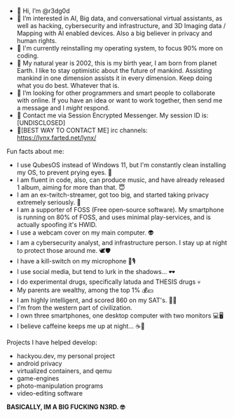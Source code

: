- 👋 Hi, I’m @r3dg0d
- 👀 I’m interested in AI, Big data, and conversational virtual assistants, as well as hacking, cybersecurity and infrastructure, and 3D Imaging data / Mapping with AI enabled devices. Also a big believer in privacy and human rights.
- 🌱 I'm currently reinstalling my operating system, to focus 90% more on coding.
- 🥚 My natural year is 2002, this is my birth year, I am born from planet Earth. I like to stay optimistic about the future of mankind. Assisting mankind in one dimension assists it in every dimension. Keep doing what you do best. Whatever that is.
- 💞️ I’m looking for other programmers and smart people to collaborate with online. If you have an idea or want to work together, then send me a message and I *might* respond.
- 💬 Contact me via Session Encrypted Messenger. My session ID is: [UNDISCLOSED]
- 💬[BEST WAY TO CONTACT ME] irc channels: https://lynx.farted.net/lynx/

<!---
r3dg0d/r3dg0d is a ✨ special ✨ repository because its `README.md` (this file) appears on your GitHub profile.
You can click the Preview link to take a look at your changes.
--->

Fun facts about me:
- I use QubesOS instead of Windows 11, but I'm constantly clean installing my OS, to prevent prying eyes. 🐚 
- I am fluent in code, also, can produce music, and have already released 1 album, aiming for more than that. 😇
- I am an ex-twitch-streamer, got too big, and started taking privacy extremely seriously. 👀
- I am a supporter of FOSS (Free open-source software). My smartphone is running on 80% of FOSS, and uses minimal play-services, and is actually spoofing it's HWID. 
- I use a webcam cover on my main computer. 👽
- I am a cybersecurity analyst, and infrastructure person. I stay up at night to protect those around me. 🕊️🛡️
- I have a kill-switch on my microphone 🎤🎙️
- I use social media, but tend to lurk in the shadows... 🕶️
- I do experimental drugs, specifically latuda and THESIS drugs 💀
- My parents are wealthy, among the top 1% 💰💵
- I am highly intelligent, and scored 860 on my SAT's. 🌙💝
- I'm from the western part of civilization.
- I own three smartphones, one desktop computer with two monitors 💻🖥️
- I believe caffeine keeps me up at night... ☕🍵

Projects I have helped develop:
- hackyou.dev, my personal project
- android privacy
- virtualized containers, and qemu
- game-engines
- photo-manipulation programs
- video-editing software

**BASICALLY, IM A BIG FUCKING N3RD. 🤓**
